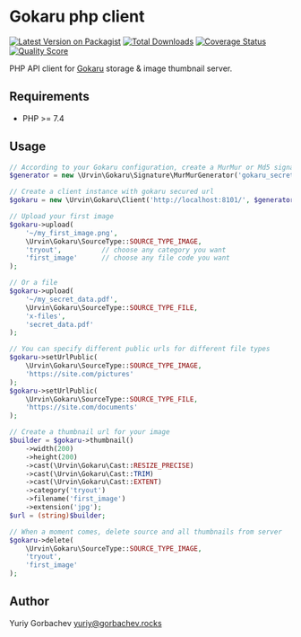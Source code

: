 # Gokaru php client

[![Latest Version on Packagist][ico-version]][link-packagist]
[![Total Downloads][ico-downloads]][link-downloads]
[![Coverage Status][ico-coverage]][link-coverage]
[![Quality Score][ico-code-quality-scrutinizer]][link-code-quality-scrutinizer]


PHP API client for [Gokaru][gokaru] storage & image thumbnail server.

## Requirements

- PHP >= 7.4

## Usage

```php
// According to your Gokaru configuration, create a MurMur or Md5 signature generator
$generator = new \Urvin\Gokaru\Signature\MurMurGenerator('gokaru_secret_passphrase'); 

// Create a client instance with gokaru secured url
$gokaru = new \Urvin\Gokaru\Client('http://localhost:8101/', $generator);

// Upload your first image
$gokaru->upload(
    '~/my_first_image.png',
    \Urvin\Gokaru\SourceType::SOURCE_TYPE_IMAGE,
    'tryout',          // choose any category you want
    'first_image'      // choose any file code you want 
);

// Or a file
$gokaru->upload(
    '~/my_secret_data.pdf',
    \Urvin\Gokaru\SourceType::SOURCE_TYPE_FILE,
    'x-files',
    'secret_data.pdf' 
);

// You can specify different public urls for different file types
$gokaru->setUrlPublic(
    \Urvin\Gokaru\SourceType::SOURCE_TYPE_IMAGE,
    'https://site.com/pictures'
);
$gokaru->setUrlPublic(
    \Urvin\Gokaru\SourceType::SOURCE_TYPE_FILE,
    'https://site.com/documents'
);

// Create a thumbnail url for your image
$builder = $gokaru->thumbnail()
    ->width(200)
    ->height(200)
    ->cast(\Urvin\Gokaru\Cast::RESIZE_PRECISE)
    ->cast(\Urvin\Gokaru\Cast::TRIM)
    ->cast(\Urvin\Gokaru\Cast::EXTENT)
    ->category('tryout')
    ->filename('first_image')
    ->extension('jpg');
$url = (string)$builder;

// When a moment comes, delete source and all thumbnails from server
$gokaru->delete(
    \Urvin\Gokaru\SourceType::SOURCE_TYPE_IMAGE,
    'tryout',
    'first_image'
);
```

## Author

Yuriy Gorbachev <yuriy@gorbachev.rocks>

[gokaru]:<https://github.com/Urvin/gokaru>

[ico-version]: https://img.shields.io/badge/packagist-1.0.1-yellow.svg
[ico-coverage]: https://scrutinizer-ci.com/g/Urvin/gokaru-php-client/badges/coverage.png?b=master
[ico-code-quality-scrutinizer]: https://scrutinizer-ci.com/g/Urvin/gokaru-php-client/badges/quality-score.png?b=master
[ico-downloads]: https://img.shields.io/packagist/dt/urvin/gokaru-php-client.svg

[link-packagist]: https://packagist.org/packages/urvin/gokaru-php-client
[link-coverage]: https://scrutinizer-ci.com/g/Urvin/gokaru-php-client/?branch=master
[link-code-quality-scrutinizer]: https://scrutinizer-ci.com/g/Urvin/gokaru-php-client/?branch=master
[link-downloads]: https://packagist.org/packages/urvin/phikaru